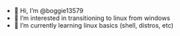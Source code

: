 - 👋 Hi, I’m @boggie13579
- 👀 I’m interested in transitioning to linux from windows
- 🌱 I’m currently learning linux basics (shell, distros, etc)
<!---
boggie13579/boggie13579 is a ✨ special ✨ repository because its `README.md` (this file) appears on your GitHub profile.
You can click the Preview link to take a look at your changes.
--->
